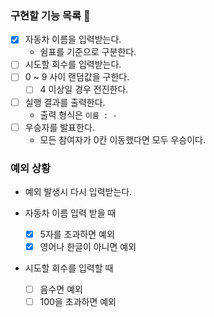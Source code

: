 ### 구현할 기능 목록 🚗

- [x] 자동차 이름을 입력받는다.
    - 쉼표를 기준으로 구분한다.
- [ ] 시도할 회수를 입력받는다.
- [ ] 0 ~ 9 사이 랜덤값을 구한다.
    - [ ] 4 이상일 경우 전진한다.
- [ ] 실행 결과를 출력한다.
    - 출력 형식은 `이름 : -`
- [ ] 우승자를 발표한다.
    - 모든 참여자가 0칸 이동했다면 모두 우승이다.



### 예외 상황

- 예외 발생시 다시 입력받는다.

- 자동차 이름 입력 받을 때
    - [x] 5자를 초과하면 예외
    - [x] 영어나 한글이 아니면 예외

- 시도할 회수를 입력할 때
    - [ ] 음수면 예외
    - [ ] 100을 초과하면 예외